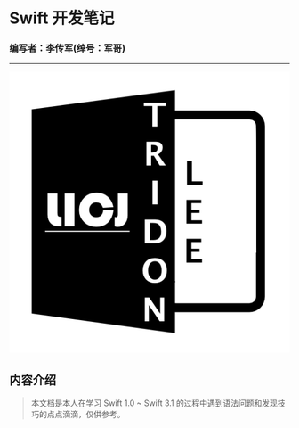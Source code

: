 # Swift 开发笔记

### 编写者：李传军(绰号：军哥)

---

![TridonLee](/assets/tridonlee.png)

## 内容介绍

> 本文档是本人在学习 Swift 1.0 ~ Swift 3.1 的过程中遇到语法问题和发现技巧的点点滴滴，仅供参考。



